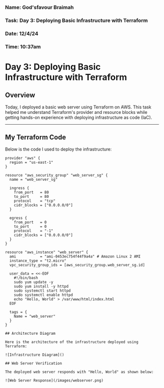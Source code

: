 ### Name: God'sfavour Braimah
### Task: Day 3: Deploying Basic Infrastructure with Terraform
### Date: 12/4/24
### Time: 10:37am

# Day 3: Deploying Basic Infrastructure with Terraform

## Overview

Today, I deployed a basic web server using Terraform on AWS. This task helped me understand Terraform's provider and resource blocks while getting hands-on experience with deploying infrastructure as code (IaC).

---

## My Terraform Code

Below is the code I used to deploy the infrastructure:

```hcl
provider "aws" {
  region = "us-east-1"
}

resource "aws_security_group" "web_server_sg" {
  name = "web_server_sg"

  ingress {
    from_port   = 80
    to_port     = 80
    protocol    = "tcp"
    cidr_blocks = ["0.0.0.0/0"]
  }

  egress {
    from_port   = 0
    to_port     = 0
    protocol    = "-1"
    cidr_blocks = ["0.0.0.0/0"]
  }
}

resource "aws_instance" "web_server" {
  ami           = "ami-0453ec754f44f9a4a" # Amazon Linux 2 AMI
  instance_type = "t2.micro"
  vpc_security_group_ids = [aws_security_group.web_server_sg.id]

  user_data = <<-EOF
    #!/bin/bash
    sudo yum update -y
    sudo yum install -y httpd
    sudo systemctl start httpd
    sudo systemctl enable httpd
    echo "Hello, World" > /var/www/html/index.html
  EOF

  tags = {
    Name = "web_server"
  }
}

## Architecture Diagram

Here is the architecture of the infrastructure deployed using Terraform:

![Infrastructure Diagram]()

## Web Server Verification

The deployed web server responds with "Hello, World" as shown below:

![Web Server Response](/images/webserver.png)
